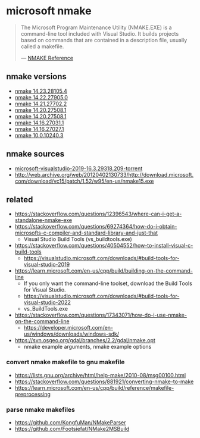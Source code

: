 # microsoft nmake

<blockquote>

The Microsoft Program Maintenance Utility (NMAKE.EXE) is a command-line tool included with Visual Studio.
It builds projects based on commands that are contained in a description file, usually called a makefile.

&mdash; [NMAKE Reference](https://learn.microsoft.com/en-us/cpp/build/reference/nmake-reference)

</blockquote>

## nmake versions

<!--
ls -d sha256/*-nmake-* | while read d; do
  h=$(echo $d | cut -d- -f1)
  v=$(echo $d | cut -d- -f3-)
  echo $v $d
done | sort -V -r | while read v d; do echo "- [nmake $v]($d)"; done 
-->

- [nmake 14.23.28105.4](sha256/23563b29f3b0e8b7a925a655b810f81e0e67d65a2bff197b1ad6c8021b0b8eea-nmake-14.23.28105.4)
- [nmake 14.22.27905.0](sha256/afe7d921f7abec014217646bf2031b6b1b1cdc58ae6cb56e46eb6cc663443a1f-nmake-14.22.27905.0)
- [nmake 14.21.27702.2](sha256/c43ac12a2500c9491c6d74b9a892d6e4802a9d191a45903cfb57e240203f0e95-nmake-14.21.27702.2)
- [nmake 14.20.27508.1](sha256/1f6257610c17232f4215362d1502eb8bce75e1c3a37b1d6a0313983094a71925-nmake-14.20.27508.1)
- [nmake 14.20.27508.1](sha256/ea72cefc022d1211ab44ff459e42329e477d7aac5995a1e1266120ab56b92f97-nmake-14.20.27508.1)
- [nmake 14.16.27031.1](sha256/e7c8d23b9d391301246bd26ed5da92366ea985a0eed2f1987f908cd92f4f131a-nmake-14.16.27031.1)
- [nmake 14.16.27027.1](sha256/73953d22eed9dce5eee02ceccf36c9c804ccfed8e20f926a1a6515a95564a103-nmake-14.16.27027.1)
- [nmake 10.0.10240.3](sha256/cf523313efe8a4d99b0bb6551231d87465ddc404558a5ff34bf123c76309d7ce-nmake-10.0.10240.3)

## nmake sources

- [microsoft-visualstudio-2019-16.3.29318.209-torrent](sources/microsoft-visualstudio-2019-16.3.29318.209-torrent)
- http://web.archive.org/web/20120402130733/http://download.microsoft.com/download/vc15/patch/1.52/w95/en-us/nmake15.exe

## related

- https://stackoverflow.com/questions/12396543/where-can-i-get-a-standalone-nmake-exe
- https://stackoverflow.com/questions/69274364/how-do-i-obtain-microsofts-c-compiler-and-standard-library-and-just-that
   - Visual Studio Build Tools (vs_buildtools.exe)
- https://stackoverflow.com/questions/40504552/how-to-install-visual-c-build-tools
   - https://visualstudio.microsoft.com/downloads/#build-tools-for-visual-studio-2019
- https://learn.microsoft.com/en-us/cpp/build/building-on-the-command-line
   - If you only want the command-line toolset, download the Build Tools for Visual Studio.
   - https://visualstudio.microsoft.com/downloads/#build-tools-for-visual-studio-2022
   - vs_BuildTools.exe
- https://stackoverflow.com/questions/17343071/how-do-i-use-nmake-on-the-command-line
   - https://developer.microsoft.com/en-us/windows/downloads/windows-sdk/
- https://svn.osgeo.org/gdal/branches/2.2/gdal/nmake.opt
   - nmake example arguments, nmake example options

### convert nmake makefile to gnu makefile

- https://lists.gnu.org/archive/html/help-make/2010-08/msg00100.html
- https://stackoverflow.com/questions/881921/converting-nmake-to-make
- https://learn.microsoft.com/en-us/cpp/build/reference/makefile-preprocessing

### parse nmake makefiles

- https://github.com/KongfuMan/NMakeParser
- https://github.com/Footsiefat/NMake2MSBuild
